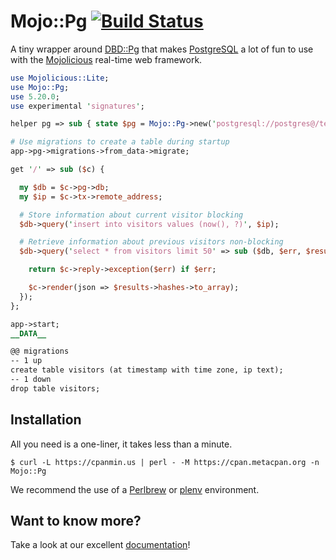 
# Mojo::Pg [![Build Status](https://travis-ci.org/kraih/mojo-pg.svg?branch=master)](https://travis-ci.org/kraih/mojo-pg)

  A tiny wrapper around [DBD::Pg](https://metacpan.org/pod/DBD::Pg) that makes
  [PostgreSQL](http://www.postgresql.org) a lot of fun to use with the
  [Mojolicious](http://mojolicious.org) real-time web framework.

```perl
use Mojolicious::Lite;
use Mojo::Pg;
use 5.20.0;
use experimental 'signatures';

helper pg => sub { state $pg = Mojo::Pg->new('postgresql://postgres@/test') };

# Use migrations to create a table during startup
app->pg->migrations->from_data->migrate;

get '/' => sub ($c) {

  my $db = $c->pg->db;
  my $ip = $c->tx->remote_address;

  # Store information about current visitor blocking
  $db->query('insert into visitors values (now(), ?)', $ip);

  # Retrieve information about previous visitors non-blocking
  $db->query('select * from visitors limit 50' => sub ($db, $err, $results) {

    return $c->reply->exception($err) if $err;

    $c->render(json => $results->hashes->to_array);
  });
};

app->start;
__DATA__

@@ migrations
-- 1 up
create table visitors (at timestamp with time zone, ip text);
-- 1 down
drop table visitors;
```

## Installation

  All you need is a one-liner, it takes less than a minute.

    $ curl -L https://cpanmin.us | perl - -M https://cpan.metacpan.org -n Mojo::Pg

  We recommend the use of a [Perlbrew](https://perlbrew.pl) or [plenv](https://github.com/tokuhirom/plenv) environment.

## Want to know more?

  Take a look at our excellent [documentation](http://mojolicious.org/perldoc>)!
